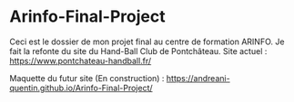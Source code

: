 # Arinfo-Final-Project
Ceci est le dossier de mon projet final au centre de formation ARINFO.
Je fait la refonte du site du Hand-Ball Club de Pontchâteau.
Site actuel : https://www.pontchateau-handball.fr/

Maquette du futur site (En construction) : https://andreani-quentin.github.io/Arinfo-Final-Project/
